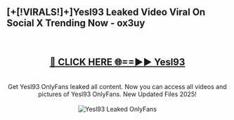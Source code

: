 <h2>[+[!VIRALS!]+]Yesl93 Leaked Video Viral On Social X Trending Now - ox3uy</h2>
<br>
<div align="center">
<h2><a href="https://libra.edu.pl?Yesl93" rel="nofollow">🔴 CLICK HERE 🌐==►► Yesl93</a></h2>
<br>
Get Yesl93 OnlyFans leaked all content. Now you can access all videos and pictures of Yesl93 OnlyFans. New Updated Files 2025!
<br>
<br>
<a href="https://libra.edu.pl?Yesl93" rel="nofollow" data-target="animated-image.originalLink"><img src="https://i.ibb.co.com/WyWwxjT/player-gif2.gif" alt="Yesl93 Leaked OnlyFans" style="max-width: 100%; display: inline-block;" data-target="animated-image.originalImage"></a>
</div>
<br>